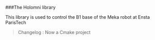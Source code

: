 ###The Holomni library 

This library is used to control the B1 base of the Meka robot at Ensta ParisTech

> Changelog : Now a Cmake project
